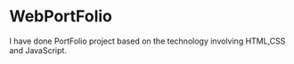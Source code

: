 # WebPortFolio
I have done PortFolio project based on the technology involving HTML,CSS and JavaScript.
